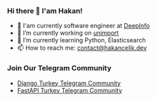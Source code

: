 ### Hi there 👋️ I'am Hakan!

- 👝 I'am currently software engineer at [DeepInfo](https://www.linkedin.com/company/deepinfo/)
- 🔭 I’m currently working on [unimport](https://github.com/hakancelik96/unimport)
- 🌱 I’m currently learning Python, Elasticsearch
- 📫 How to reach me: contact@hakancelik.dev

### Join Our Telegram Community

- [Django Turkey Telegram Community](https://t.me/django_turkey)
- [FastAPI Turkey Telegram Community](https://t.me/fastapi_turkey)

